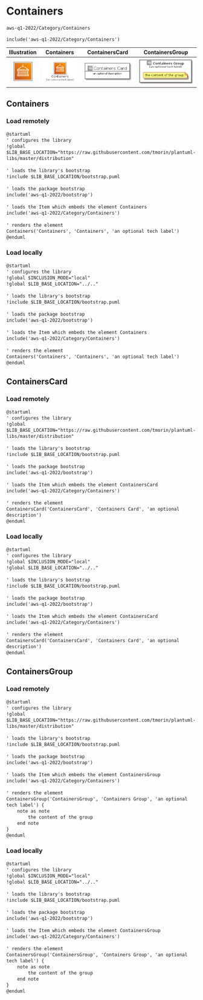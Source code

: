 # Containers


```text
aws-q1-2022/Category/Containers
```

```text
include('aws-q1-2022/Category/Containers')
```



| Illustration | Containers | ContainersCard | ContainersGroup |
| :---: | :---: | :---: | :---: |
| ![illustration for Illustration](../../aws-q1-2022/Category/Containers.png) | ![illustration for Containers](../../aws-q1-2022/Category/Containers.Local.png) | ![illustration for ContainersCard](../../aws-q1-2022/Category/ContainersCard.Local.png) | ![illustration for ContainersGroup](../../aws-q1-2022/Category/ContainersGroup.Local.png) |




## Containers

### Load remotely
```plantuml
@startuml
' configures the library
!global $LIB_BASE_LOCATION="https://raw.githubusercontent.com/tmorin/plantuml-libs/master/distribution"

' loads the library's bootstrap
!include $LIB_BASE_LOCATION/bootstrap.puml

' loads the package bootstrap
include('aws-q1-2022/bootstrap')

' loads the Item which embeds the element Containers
include('aws-q1-2022/Category/Containers')

' renders the element
Containers('Containers', 'Containers', 'an optional tech label')
@enduml
```

### Load locally
```plantuml
@startuml
' configures the library
!global $INCLUSION_MODE="local"
!global $LIB_BASE_LOCATION="../.."

' loads the library's bootstrap
!include $LIB_BASE_LOCATION/bootstrap.puml

' loads the package bootstrap
include('aws-q1-2022/bootstrap')

' loads the Item which embeds the element Containers
include('aws-q1-2022/Category/Containers')

' renders the element
Containers('Containers', 'Containers', 'an optional tech label')
@enduml
```

## ContainersCard

### Load remotely
```plantuml
@startuml
' configures the library
!global $LIB_BASE_LOCATION="https://raw.githubusercontent.com/tmorin/plantuml-libs/master/distribution"

' loads the library's bootstrap
!include $LIB_BASE_LOCATION/bootstrap.puml

' loads the package bootstrap
include('aws-q1-2022/bootstrap')

' loads the Item which embeds the element ContainersCard
include('aws-q1-2022/Category/Containers')

' renders the element
ContainersCard('ContainersCard', 'Containers Card', 'an optional description')
@enduml
```

### Load locally
```plantuml
@startuml
' configures the library
!global $INCLUSION_MODE="local"
!global $LIB_BASE_LOCATION="../.."

' loads the library's bootstrap
!include $LIB_BASE_LOCATION/bootstrap.puml

' loads the package bootstrap
include('aws-q1-2022/bootstrap')

' loads the Item which embeds the element ContainersCard
include('aws-q1-2022/Category/Containers')

' renders the element
ContainersCard('ContainersCard', 'Containers Card', 'an optional description')
@enduml
```

## ContainersGroup

### Load remotely
```plantuml
@startuml
' configures the library
!global $LIB_BASE_LOCATION="https://raw.githubusercontent.com/tmorin/plantuml-libs/master/distribution"

' loads the library's bootstrap
!include $LIB_BASE_LOCATION/bootstrap.puml

' loads the package bootstrap
include('aws-q1-2022/bootstrap')

' loads the Item which embeds the element ContainersGroup
include('aws-q1-2022/Category/Containers')

' renders the element
ContainersGroup('ContainersGroup', 'Containers Group', 'an optional tech label') {
    note as note
        the content of the group
    end note
}
@enduml
```

### Load locally
```plantuml
@startuml
' configures the library
!global $INCLUSION_MODE="local"
!global $LIB_BASE_LOCATION="../.."

' loads the library's bootstrap
!include $LIB_BASE_LOCATION/bootstrap.puml

' loads the package bootstrap
include('aws-q1-2022/bootstrap')

' loads the Item which embeds the element ContainersGroup
include('aws-q1-2022/Category/Containers')

' renders the element
ContainersGroup('ContainersGroup', 'Containers Group', 'an optional tech label') {
    note as note
        the content of the group
    end note
}
@enduml
```

